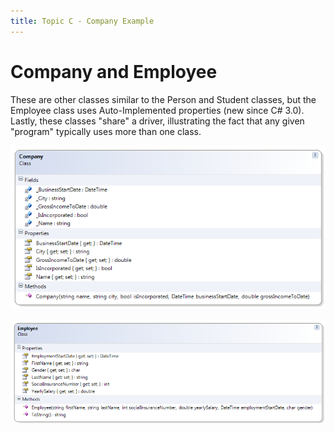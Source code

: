 ```yaml
---
title: Topic C - Company Example
---
```

# Company and Employee

These are other classes similar to the Person and Student classes, but the Employee class uses Auto-Implemented properties (new since C# 3.0). Lastly, these classes "share" a driver, illustrating the fact that any given "program" typically uses more than one class.
 
![Company Class Diagram](./C-Company.png)

![Employee Class Diagram](./C-Employee.png)
